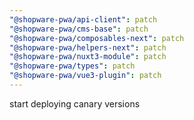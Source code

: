 ```yaml
---
"@shopware-pwa/api-client": patch
"@shopware-pwa/cms-base": patch
"@shopware-pwa/composables-next": patch
"@shopware-pwa/helpers-next": patch
"@shopware-pwa/nuxt3-module": patch
"@shopware-pwa/types": patch
"@shopware-pwa/vue3-plugin": patch
---
```


start deploying canary versions
